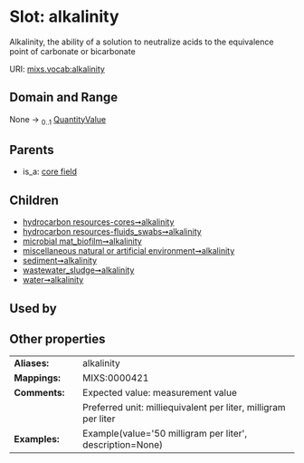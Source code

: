 
# Slot: alkalinity


Alkalinity, the ability of a solution to neutralize acids to the equivalence point of carbonate or bicarbonate

URI: [mixs.vocab:alkalinity](https://w3id.org/mixs/vocab/alkalinity)


## Domain and Range

None &#8594;  <sub>0..1</sub> [QuantityValue](QuantityValue.md)

## Parents

 *  is_a: [core field](core_field.md)

## Children

 *  [hydrocarbon resources-cores➞alkalinity](hydrocarbon_resources_cores_alkalinity.md)
 *  [hydrocarbon resources-fluids_swabs➞alkalinity](hydrocarbon_resources_fluids_swabs_alkalinity.md)
 *  [microbial mat_biofilm➞alkalinity](microbial_mat_biofilm_alkalinity.md)
 *  [miscellaneous natural or artificial environment➞alkalinity](miscellaneous_natural_or_artificial_environment_alkalinity.md)
 *  [sediment➞alkalinity](sediment_alkalinity.md)
 *  [wastewater_sludge➞alkalinity](wastewater_sludge_alkalinity.md)
 *  [water➞alkalinity](water_alkalinity.md)

## Used by


## Other properties

|  |  |  |
| --- | --- | --- |
| **Aliases:** | | alkalinity |
| **Mappings:** | | MIXS:0000421 |
| **Comments:** | | Expected value: measurement value |
|  | | Preferred unit: milliequivalent per liter, milligram per liter |
| **Examples:** | | Example(value='50 milligram per liter', description=None) |

